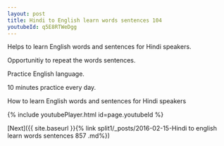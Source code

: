 ```yaml
---
layout: post
title: Hindi to English learn words sentences 104 
youtubeId: q5E8RTWeDgg
---
```

 
 
Helps to learn English words and sentences for Hindi speakers.

Opportunitiy to repeat the words sentences. 

Practice English language. 
 
10 minutes practice every day. 
 
How to learn English words and sentences for Hindi speakers 
 
{% include youtubePlayer.html id=page.youtubeId %}
 
 
[Next]({{ site.baseurl }}{% link  split1/_posts/2016-02-15-Hindi to english learn words sentences 857 .md%})
 
